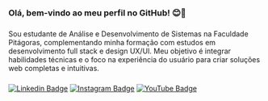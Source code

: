 <h3 align="left">Olá, bem-vindo ao meu perfil no GitHub! 😊👋</h3>

###

<p align="left">Sou estudante de Análise e Desenvolvimento de Sistemas na Faculdade Pitágoras, complementando minha formação com estudos em desenvolvimento full stack e design UX/UI. Meu objetivo é integrar habilidades técnicas e o foco na experiência do usuário para criar soluções web completas e intuitivas.</p>

###

[![Linkedin Badge](https://img.shields.io/badge/-Linkedin-blue?style=flat-square&logo=Linkedin&logoColor=white&link=https://www.linkedin.com/in/jbrunops/)](https://www.linkedin.com/in/jbrunops/) 
[![Instagram Badge](https://img.shields.io/badge/-Instagram-purple?style=flat-square&logo=Instagram&logoColor=white&link=https://www.instagram.com/jbrunops/)](https://www.instagram.com/jbrunops/)
[![YouTube Badge](<https://img.shields.io/badge/-YouTube-red?style=flat-square&logo=YouTube&logoColor=white&link=[https://www.youtube.com/@jbrunops/](https://www.youtube.com/@jbrunopsv)>)](https://www.youtube.com/@jbrunops)


<!--
**jbrunops/jbrunops** is a ✨ _special_ ✨ repository because its `README.md` (this file) appears on your GitHub profile.

Here are some ideas to get you started:

- 🔭 I’m currently working on ...
- 🌱 I’m currently learning ...
- 👯 I’m looking to collaborate on ...
- 🤔 I’m looking for help with ...
- 💬 Ask me about ...
- 📫 How to reach me: ...
- 😄 Pronouns: ...
- ⚡ Fun fact: ...
-->
